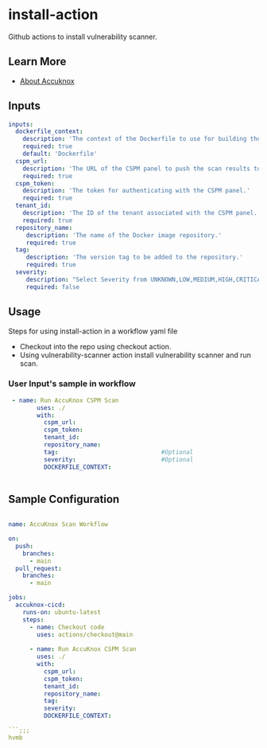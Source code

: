 # install-action

Github actions to install vulnerability scanner.

## Learn More

- [About Accuknox](https://www.accuknox.com/)

## Inputs

```yaml
inputs:
  dockerfile_context:
    description: 'The context of the Dockerfile to use for building the image.'
    required: true
    default: 'Dockerfile'
  cspm_url:
    description: 'The URL of the CSPM panel to push the scan results to.'
    required: true
  cspm_token:
    description: 'The token for authenticating with the CSPM panel.'
    required: true
  tenant_id:
    description: 'The ID of the tenant associated with the CSPM panel.'
    required: true
  repository_name: 
     description: 'The name of the Docker image repository.'
     required: true
  tag:
     description: 'The version tag to be added to the repository.'
     required: true
  severity:
     description: "Select Severity from UNKNOWN,LOW,MEDIUM,HIGH,CRITICAL if you want to scan for specific severity"
     required: false

```

## Usage

Steps for using install-action in a workflow yaml file 
- Checkout into the repo using checkout action.
- Using vulnerability-scanner action install vulnerability scanner and run scan.
  
### User Input's sample in workflow

```yaml
 - name: Run AccuKnox CSPM Scan
        uses: ./
        with:
          cspm_url: 
          cspm_token: 
          tenant_id: 
          repository_name: 
          tag:                             #Optional
          severity:                        #Optional
          DOCKERFILE_CONTEXT: 
             
```


## Sample Configuration

```yaml

name: AccuKnox Scan Workflow

on:
  push:
    branches:
      - main
  pull_request:
    branches:
      - main

jobs:
  accuknox-cicd:
    runs-on: ubuntu-latest
    steps:
      - name: Checkout code
        uses: actions/checkout@main  
     
      - name: Run AccuKnox CSPM Scan
        uses: ./
        with:
          cspm_url: 
          cspm_token: 
          tenant_id: 
          repository_name: 
          tag: 
          severity: 
          DOCKERFILE_CONTEXT: 

```;;;
hvmb
